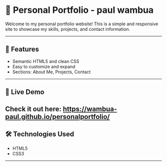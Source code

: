 # 💼 Personal Portfolio - paul wambua

Welcome to my personal portfolio website! This is a simple and responsive site to showcase my skills, projects, and contact information.

---

## 📌 Features

- Semantic HTML5 and clean CSS
- Easy to customize and expand
- Sections: About Me, Projects, Contact

---

## 🚀 Live Demo

## Check it out here: https://wambua-paul.github.io/personalportfolio/

## 🛠️ Technologies Used

- HTML5
- CSS3

---
